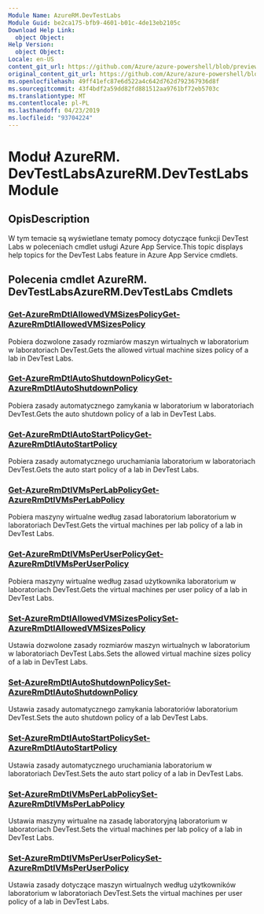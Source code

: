 ```yaml
---
Module Name: AzureRM.DevTestLabs
Module Guid: be2ca175-bfb9-4601-b01c-4de13eb2105c
Download Help Link:
  object Object: 
Help Version:
  object Object: 
Locale: en-US
content_git_url: https://github.com/Azure/azure-powershell/blob/preview/src/ResourceManager/DevTestLabs/Commands.DevTestLabs/help/AzureRM.DevTestLabs.md
original_content_git_url: https://github.com/Azure/azure-powershell/blob/preview/src/ResourceManager/DevTestLabs/Commands.DevTestLabs/help/AzureRM.DevTestLabs.md
ms.openlocfilehash: 49ff41efc87e6d522a4c642d762d792367936d8f
ms.sourcegitcommit: 43f4bdf2a59dd82fd881512aa9761bf72eb5703c
ms.translationtype: MT
ms.contentlocale: pl-PL
ms.lasthandoff: 04/23/2019
ms.locfileid: "93704224"
---
```

# <span data-ttu-id="f6bfd-101">Moduł AzureRM. DevTestLabs</span><span class="sxs-lookup"><span data-stu-id="f6bfd-101">AzureRM.DevTestLabs Module</span></span>
## <span data-ttu-id="f6bfd-102">Opis</span><span class="sxs-lookup"><span data-stu-id="f6bfd-102">Description</span></span>
<span data-ttu-id="f6bfd-103">W tym temacie są wyświetlane tematy pomocy dotyczące funkcji DevTest Labs w poleceniach cmdlet usługi Azure App Service.</span><span class="sxs-lookup"><span data-stu-id="f6bfd-103">This topic displays help topics for the DevTest Labs feature in Azure App Service cmdlets.</span></span>

## <span data-ttu-id="f6bfd-104">Polecenia cmdlet AzureRM. DevTestLabs</span><span class="sxs-lookup"><span data-stu-id="f6bfd-104">AzureRM.DevTestLabs Cmdlets</span></span>
### [<span data-ttu-id="f6bfd-105">Get-AzureRmDtlAllowedVMSizesPolicy</span><span class="sxs-lookup"><span data-stu-id="f6bfd-105">Get-AzureRmDtlAllowedVMSizesPolicy</span></span>](Get-AzureRmDtlAllowedVMSizesPolicy.md)
<span data-ttu-id="f6bfd-106">Pobiera dozwolone zasady rozmiarów maszyn wirtualnych w laboratorium w laboratoriach DevTest.</span><span class="sxs-lookup"><span data-stu-id="f6bfd-106">Gets the allowed virtual machine sizes policy of a lab in DevTest Labs.</span></span>

### [<span data-ttu-id="f6bfd-107">Get-AzureRmDtlAutoShutdownPolicy</span><span class="sxs-lookup"><span data-stu-id="f6bfd-107">Get-AzureRmDtlAutoShutdownPolicy</span></span>](Get-AzureRmDtlAutoShutdownPolicy.md)
<span data-ttu-id="f6bfd-108">Pobiera zasady automatycznego zamykania w laboratorium w laboratoriach DevTest.</span><span class="sxs-lookup"><span data-stu-id="f6bfd-108">Gets the auto shutdown policy of a lab in DevTest Labs.</span></span>

### [<span data-ttu-id="f6bfd-109">Get-AzureRmDtlAutoStartPolicy</span><span class="sxs-lookup"><span data-stu-id="f6bfd-109">Get-AzureRmDtlAutoStartPolicy</span></span>](Get-AzureRmDtlAutoStartPolicy.md)
<span data-ttu-id="f6bfd-110">Pobiera zasady automatycznego uruchamiania laboratorium w laboratoriach DevTest.</span><span class="sxs-lookup"><span data-stu-id="f6bfd-110">Gets the auto start policy of a lab in DevTest Labs.</span></span>

### [<span data-ttu-id="f6bfd-111">Get-AzureRmDtlVMsPerLabPolicy</span><span class="sxs-lookup"><span data-stu-id="f6bfd-111">Get-AzureRmDtlVMsPerLabPolicy</span></span>](Get-AzureRmDtlVMsPerLabPolicy.md)
<span data-ttu-id="f6bfd-112">Pobiera maszyny wirtualne według zasad laboratorium laboratorium w laboratoriach DevTest.</span><span class="sxs-lookup"><span data-stu-id="f6bfd-112">Gets the virtual machines per lab policy of a lab in DevTest Labs.</span></span>

### [<span data-ttu-id="f6bfd-113">Get-AzureRmDtlVMsPerUserPolicy</span><span class="sxs-lookup"><span data-stu-id="f6bfd-113">Get-AzureRmDtlVMsPerUserPolicy</span></span>](Get-AzureRmDtlVMsPerUserPolicy.md)
<span data-ttu-id="f6bfd-114">Pobiera maszyny wirtualne według zasad użytkownika laboratorium w laboratoriach DevTest.</span><span class="sxs-lookup"><span data-stu-id="f6bfd-114">Gets the virtual machines per user policy of a lab in DevTest Labs.</span></span>

### [<span data-ttu-id="f6bfd-115">Set-AzureRmDtlAllowedVMSizesPolicy</span><span class="sxs-lookup"><span data-stu-id="f6bfd-115">Set-AzureRmDtlAllowedVMSizesPolicy</span></span>](Set-AzureRmDtlAllowedVMSizesPolicy.md)
<span data-ttu-id="f6bfd-116">Ustawia dozwolone zasady rozmiarów maszyn wirtualnych w laboratorium w laboratoriach DevTest Labs.</span><span class="sxs-lookup"><span data-stu-id="f6bfd-116">Sets the allowed virtual machine sizes policy of a lab in DevTest Labs.</span></span>

### [<span data-ttu-id="f6bfd-117">Set-AzureRmDtlAutoShutdownPolicy</span><span class="sxs-lookup"><span data-stu-id="f6bfd-117">Set-AzureRmDtlAutoShutdownPolicy</span></span>](Set-AzureRmDtlAutoShutdownPolicy.md)
<span data-ttu-id="f6bfd-118">Ustawia zasady automatycznego zamykania laboratoriów laboratorium DevTest.</span><span class="sxs-lookup"><span data-stu-id="f6bfd-118">Sets the auto shutdown policy of a lab DevTest Labs.</span></span>

### [<span data-ttu-id="f6bfd-119">Set-AzureRmDtlAutoStartPolicy</span><span class="sxs-lookup"><span data-stu-id="f6bfd-119">Set-AzureRmDtlAutoStartPolicy</span></span>](Set-AzureRmDtlAutoStartPolicy.md)
<span data-ttu-id="f6bfd-120">Ustawia zasady automatycznego uruchamiania laboratorium w laboratoriach DevTest.</span><span class="sxs-lookup"><span data-stu-id="f6bfd-120">Sets the auto start policy of a lab in DevTest Labs.</span></span>

### [<span data-ttu-id="f6bfd-121">Set-AzureRmDtlVMsPerLabPolicy</span><span class="sxs-lookup"><span data-stu-id="f6bfd-121">Set-AzureRmDtlVMsPerLabPolicy</span></span>](Set-AzureRmDtlVMsPerLabPolicy.md)
<span data-ttu-id="f6bfd-122">Ustawia maszyny wirtualne na zasadę laboratoryjną laboratorium w laboratoriach DevTest.</span><span class="sxs-lookup"><span data-stu-id="f6bfd-122">Sets the virtual machines per lab policy of a lab in DevTest Labs.</span></span>

### [<span data-ttu-id="f6bfd-123">Set-AzureRmDtlVMsPerUserPolicy</span><span class="sxs-lookup"><span data-stu-id="f6bfd-123">Set-AzureRmDtlVMsPerUserPolicy</span></span>](Set-AzureRmDtlVMsPerUserPolicy.md)
<span data-ttu-id="f6bfd-124">Ustawia zasady dotyczące maszyn wirtualnych według użytkowników laboratorium w laboratoriach DevTest.</span><span class="sxs-lookup"><span data-stu-id="f6bfd-124">Sets the virtual machines per user policy of a lab in DevTest Labs.</span></span>

